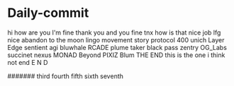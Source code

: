 # Daily-commit
hi
how are you
I'm fine
thank you
and you
fine tnx
how is that
nice job
lfg
nice
abandon
to the moon
lingo
movement
story protocol 400
unich
Layer Edge
sentient agi
bluwhale
RCADE
plume
taker
black pass
zentry
OG_Labs
succinet
nexus
MONAD
Beyond
PIXIZ
Blum
THE END
this is the one i think
not end
E N D

#######
 third
 fourth
 fifth 
sixth
 seventh